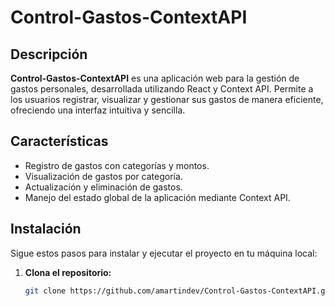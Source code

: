 # Control-Gastos-ContextAPI

## Descripción

**Control-Gastos-ContextAPI** es una aplicación web para la gestión de gastos personales, desarrollada utilizando React y Context API. Permite a los usuarios registrar, visualizar y gestionar sus gastos de manera eficiente, ofreciendo una interfaz intuitiva y sencilla.

## Características

- Registro de gastos con categorías y montos.
- Visualización de gastos por categoría.
- Actualización y eliminación de gastos.
- Manejo del estado global de la aplicación mediante Context API.

## Instalación

Sigue estos pasos para instalar y ejecutar el proyecto en tu máquina local:

1. **Clona el repositorio:**

   ```bash
   git clone https://github.com/amartindev/Control-Gastos-ContextAPI.git

